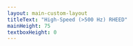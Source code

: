 ```yaml
---
layout: main-custom-layout
titleText: "High-Speed (>500 Hz) RHEED"
mainHeight: 75
textboxHeight: 0
---
```


<CrossfadeImages :images="[
    'rheed-frame-grabber.png',
]" />